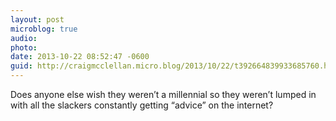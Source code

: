 ```yaml
---
layout: post
microblog: true
audio: 
photo: 
date: 2013-10-22 08:52:47 -0600
guid: http://craigmcclellan.micro.blog/2013/10/22/t392664839933685760.html
---
```

Does anyone else wish they weren’t a millennial so they weren’t lumped in with all the slackers constantly getting “advice” on the internet?
